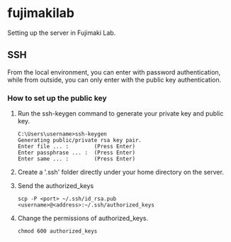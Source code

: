 # fujimakilab
Setting up the server in Fujimaki Lab.

## SSH
From the local environment, you can enter with password authentication, while from outside, you can only enter with the public key authentication.

### How to set up the public key

1. Run the ssh-keygen command to generate your private key and public key.
    ```
    C:\Users\username>ssh-keygen
    Generating public/private rsa key pair.
    Enter file ... :        (Press Enter)
    Enter passphrase ... :  (Press Enter)
    Enter same ... :        (Press Enter)
    ```

2. Create a '.ssh' folder directly under your home directory on the server.

3. Send the authorized_keys
    ```
    scp -P <port> ~/.ssh/id_rsa.pub <username>@<address>:~/.ssh/authorized_keys
    ```

4. Change the permissions of authorized_keys.
    ```
    chmod 600 authorized_keys
    ```




